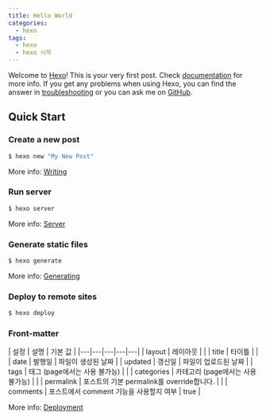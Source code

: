 ```yaml
---
title: Hello World
categories:
  - hexo
tags:
  - hexo
  - hexo 시작
---
```

Welcome to [Hexo](https://hexo.io/)! This is your very first post. Check [documentation](https://hexo.io/docs/) for more info. If you get any problems when using Hexo, you can find the answer in [troubleshooting](https://hexo.io/docs/troubleshooting.html) or you can ask me on [GitHub](https://github.com/hexojs/hexo/issues).

## Quick Start

### Create a new post

``` bash
$ hexo new "My New Post"
```

More info: [Writing](https://hexo.io/docs/writing.html)

<!-- more -->

### Run server

``` bash
$ hexo server
```

More info: [Server](https://hexo.io/docs/server.html)

### Generate static files

``` bash
$ hexo generate
```

More info: [Generating](https://hexo.io/docs/generating.html)

### Deploy to remote sites

``` bash
$ hexo deploy
```


### Front-matter

| 설정  | 설명  | 기본 값  |
|---|---|---|---|---|
| layout  | 레이아웃  |   |
| title  | 타이틀  |   |
| date  | 발행일  | 파일이 생성된 날짜  |
| updated  | 갱신일  | 파일이 업로드된 날짜  |
| tags  | 태그 (page에서는 사용 불가능)	  |  |
| categories  | 카테고리 (page에서는 사용 불가능)  |    |
| permalink  | 포스트의 기본 permalink를 override합니다.  |    |
| comments  | 포스트에서 comment 기능을 사용할지 여부  | true  |

More info: [Deployment](https://hexo.io/docs/deployment.html)